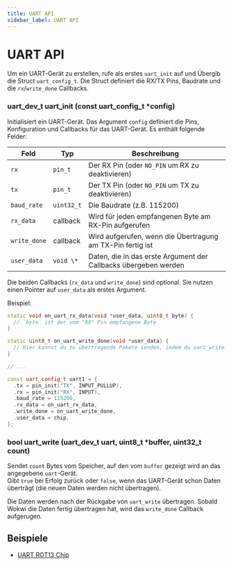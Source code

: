 ```yaml
---
title: UART API
sidebar_label: UART API
---
```


# UART API

Um ein UART-Gerät zu erstellen, rufe als erstes `uart_init` auf und Übergib die Struct `uart_config_t`. Die Struct definiert die RX/TX Pins, Baudrate und die `rx`/`write_done` Callbacks.

### uart_dev_t uart_init (const uart_config_t \*config)

Initialisiert ein UART-Gerät. Das Argument `config` definiert die Pins, Konfiguration und Callbacks für das UART-Gerät. Es enthält folgende Felder:

| Feld         | Typ        | Beschreibung                                                    |
| ------------ | ---------- | --------------------------------------------------------------- |
| `rx`         | `pin_t`    | Der RX Pin (oder `NO_PIN` um RX zu deaktivieren)                |
| `tx`         | `pin_t`    | Der TX Pin (oder `NO_PIN` um TX zu deaktivieren)                |
| `baud_rate`  | `uint32_t` | Die Baudrate (z.B. 115200)                                      |
| `rx_data`    | callback   | Wird für jeden empfangenen Byte am RX-Pin aufgerufen            |
| `write_done` | callback   | Wird aufgerufen, wenn die Übertragung am TX-Pin fertig ist      |
| `user_data`  | `void \*`  | Daten, die in das erste Argument der Callbacks übergeben werden |

Die beiden Callbacks (`rx_data` und `write_done`) sind optional. Sie nutzen einen Pointer auf `user_data` als erstes Argument.

Beispiel:

```cpp
static void on_uart_rx_data(void *user_data, uint8_t byte) {
  // `byte` ist der vom "RX" Pin empfangene Byte
}

static uint8_t on_uart_write_done(void *user_data) {
  // Hier kannst du zu übertragende Pakete senden, indem du uart_write aufrufst.
}

// ...

const uart_config_t uart1 = {
  .tx = pin_init("TX", INPUT_PULLUP),
  .rx = pin_init("RX", INPUT),
  .baud_rate = 115200,
  .rx_data = on_uart_rx_data,
  .write_done = on_uart_write_done,
  .user_data = chip,
};
```

### bool uart_write (uart_dev_t uart, uint8_t \*buffer, uint32_t count)

Sendet `count` Bytes vom Speicher, auf den vom `buffer` gezeigt wird an das angegebene `uart`-Gerät.  
Gibt `true` bei Erfolg zurück oder `false`, wenn das UART-Gerät schon Daten überträgt (die neuen Daten werden nicht übertragen).

Die Daten werden nach der Rückgabe von `uart_write` übertragen. Sobald Wokwi die Daten fertig übertragen hat, wird das `write_done` Callback aufgerugen.

## Beispiele

- [UART ROT13 Chip](https://wokwi.com/projects/333638144389808723)

